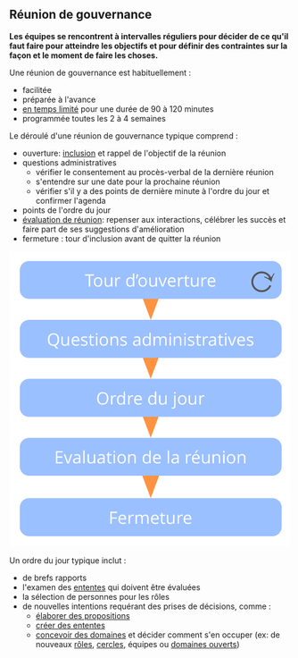 ## Réunion de gouvernance

**Les équipes se rencontrent à intervalles réguliers pour décider de ce qu'il faut faire pour atteindre les objectifs et pour définir des contraintes sur la façon et le moment de faire les choses.**

Une réunion de gouvernance est habituellement :

- facilitée 
- préparée à l'avance 
- [en temps limité](section:timebox-activities) pour une durée de 90 à 120 minutes
- programmée toutes les 2 à 4 semaines

Le déroulé d'une réunion de gouvernance typique comprend :

- ouverture: [inclusion](section:check-in) et rappel de l'objectif de la réunion
- questions administratives 
    - vérifier le consentement au procès-verbal de la dernière réunion
    - s'entendre sur une date pour la prochaine réunion
    - vérifier s'il y a des points de dernière minute à l'ordre du jour et confirmer l'agenda
- points de l'ordre du jour 
- [évaluation de réunion](section:evaluate-meetings): repenser aux interactions, célébrer les succès et faire part de ses suggestions d'amélioration
- fermeture : tour d'inclusion avant de quitter la réunion

![Phases d'une réunion de gouvernance](img/meetings/governance-meeting.png)

Un ordre du jour typique inclut :

- de brefs rapports 
- l'examen des [ententes](glossary:agreement) qui doivent être évaluées
- la sélection de personnes pour les rôles 
- de nouvelles intentions requérant des prises de décisions, comme : 
    - [élaborer des propositions](section:co-create-proposals)
    - [créer des ententes](section:consent-decision-making)
    - [concevoir des domaines](section:clarify-domains) et décider comment s'en occuper (ex: de nouveaux [rôles](section:role), [cercles](section:circle), équipes ou [domaines ouverts](section:open-domain))